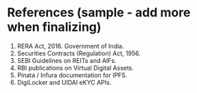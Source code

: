 # References (sample - add more when finalizing)

1. RERA Act, 2016. Government of India.
2. Securities Contracts (Regulation) Act, 1956.
3. SEBI Guidelines on REITs and AIFs.
4. RBI publications on Virtual Digital Assets.
5. Pinata / Infura documentation for IPFS.
6. DigiLocker and UIDAI eKYC APIs.
